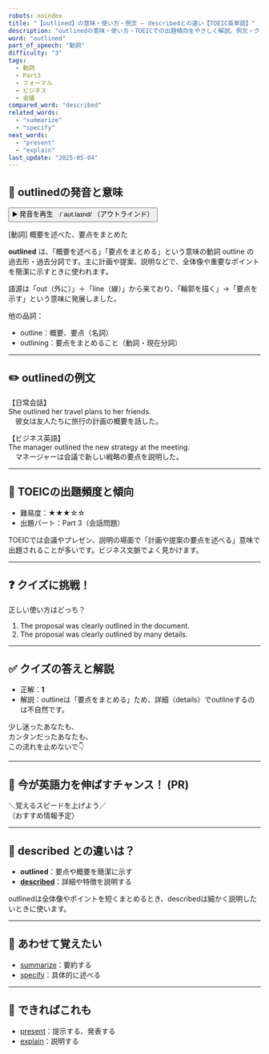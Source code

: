 ```yaml
---
robots: noindex
title: "【outlined】の意味・使い方・例文 ― describedとの違い【TOEIC英単語】"
description: "outlinedの意味・使い方・TOEICでの出題傾向をやさしく解説。例文・クイズ付きでdescribedとの違いもわかりやすく学べます。"
word: "outlined"
part_of_speech: "動詞"
difficulty: "3"
tags:
  - 動詞
  - Part3
  - フォーマル
  - ビジネス
  - 会議
compared_word: "described"
related_words:
  - "summarize"
  - "specify"
next_words:
  - "present"
  - "explain"
last_update: "2025-05-04"
---
```


## 🔰 outlinedの発音と意味

<button class="play-audio" onclick="playTTS('outlined')">
  <span class="play-audio-main">
    ▶️ 発音を再生　/ˈaʊt.laɪnd/
  </span>
  <span class="play-audio-sub">
    （アウトラインド）
  </span>
</button>

[動詞] 概要を述べた、要点をまとめた

**outlined** は、「概要を述べる」「要点をまとめる」という意味の動詞 outline の過去形・過去分詞です。主に計画や提案、説明などで、全体像や重要なポイントを簡潔に示すときに使われます。

語源は「out（外に）」＋「line（線）」から来ており、「輪郭を描く」→「要点を示す」という意味に発展しました。

他の品詞：  
- outline：概要、要点（名詞）
- outlining：要点をまとめること（動詞・現在分詞）

---

## ✏️ outlinedの例文

【日常会話】  
She outlined her travel plans to her friends.  
　彼女は友人たちに旅行の計画の概要を話した。

【ビジネス英語】  
The manager outlined the new strategy at the meeting.  
　マネージャーは会議で新しい戦略の要点を説明した。

---

## 🎯 TOEICの出題頻度と傾向

- 難易度：★★★☆☆
- 出題パート：Part 3（会話問題）

TOEICでは会議やプレゼン、説明の場面で「計画や提案の要点を述べる」意味で出題されることが多いです。ビジネス文脈でよく見かけます。

---

## ❓ クイズに挑戦！

正しい使い方はどっち？

1. The proposal was clearly outlined in the document.  
2. The proposal was clearly outlined by many details.

---

## ✅ クイズの答えと解説

- 正解：**1**
- 解説：outlineは「要点をまとめる」ため、詳細（details）でoutlineするのは不自然です。

少し迷ったあなたも、  
カンタンだったあなたも、  
この流れを止めないで👇️

---

## 🚀 今が英語力を伸ばすチャンス！ (PR)

<div class="info-center">
＼覚えるスピードを上げよう／<br>  
（おすすめ情報予定）
</div>

---

## 🤔  described との違いは？

- **outlined**：要点や概要を簡潔に示す
- **[described](/word/described/)**：詳細や特徴を説明する

outlinedは全体像やポイントを短くまとめるとき、describedは細かく説明したいときに使います。

---

## 🧩 あわせて覚えたい

- [summarize](/word/summarize/)：要約する
- [specify](/word/specify/)：具体的に述べる

---

## 📖 できればこれも

- [present](/word/present/)：提示する、発表する
- [explain](/word/explain/)：説明する

<!-- cvid: aid36_bid17 -->
